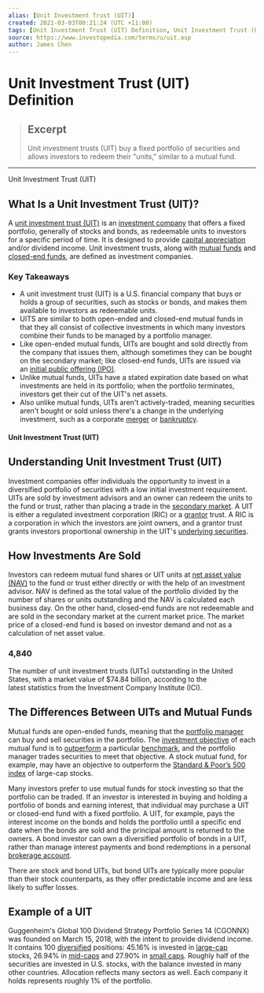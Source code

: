 ```yaml
---
alias: [Unit Investment Trust (UIT)]
created: 2021-03-03T00:21:24 (UTC +11:00)
tags: [Unit Investment Trust (UIT) Definition, Unit Investment Trust (UIT)]
source: https://www.investopedia.com/terms/u/uit.asp
author: James Chen
---
```


# Unit Investment Trust (UIT) Definition

> ## Excerpt
> Unit investment trusts (UIT) buy a fixed portfolio of securities and allows investors to redeem their "units," similar to a mutual fund.

---

Unit Investment Trust (UIT)
## What Is a Unit Investment Trust (UIT)?

A [unit investment trust (UIT)](https://www.investopedia.com/articles/basics/09/unit-investment-trust.asp) is an [investment company](https://www.investopedia.com/terms/i/investmentcompany.asp) that offers a fixed portfolio, generally of stocks and bonds, as redeemable units to investors for a specific period of time. It is designed to provide [capital appreciation](https://www.investopedia.com/terms/c/capitalappreciation.asp) and/or dividend income. Unit investment trusts, along with [mutual funds](https://www.investopedia.com/terms/m/mutualfund.asp) and [closed-end funds](https://www.investopedia.com/terms/c/closed-endinvestment.asp), are defined as investment companies.

### Key Takeaways

-   A unit investment trust (UIT) is a U.S. financial company that buys or holds a group of securities, such as stocks or bonds, and makes them available to investors as redeemable units.
-   UITS are similar to both open-ended and closed-end mutual funds in that they all consist of collective investments in which many investors combine their funds to be managed by a portfolio manager.
-   Like open-ended mutual funds, UITs are bought and sold directly from the company that issues them, although sometimes they can be bought on the secondary market; like closed-end funds, UITs are issued via an [initial public offering (IPO)](https://www.investopedia.com/terms/i/ipo.asp). 
-   Unlike mutual funds, UITs have a stated expiration date based on what investments are held in its portfolio; when the portfolio terminates, investors get their cut of the UIT's net assets.
-   Also unlike mutual funds, UITs aren't actively-traded, meaning securities aren't bought or sold unless there's a change in the underlying investment, such as a corporate [merger](https://www.investopedia.com/terms/m/merger.asp) or [bankruptcy](https://www.investopedia.com/terms/b/bankruptcy.asp). 

#### Unit Investment Trust (UIT)

## Understanding Unit Investment Trust (UIT)

Investment companies offer individuals the opportunity to invest in a diversified portfolio of securities with a low initial investment requirement. UITs are sold by investment advisors and an owner can redeem the units to the fund or trust, rather than placing a trade in the [secondary market](https://www.investopedia.com/terms/s/secondarymarket.asp). A UIT is either a regulated investment corporation (RIC) or a [grantor](https://www.investopedia.com/terms/g/grantor.asp) trust. A RIC is a corporation in which the investors are joint owners, and a grantor trust grants investors proportional ownership in the UIT's [underlying securities](https://www.investopedia.com/terms/u/underlying-security.asp).

## How Investments Are Sold

Investors can redeem mutual fund shares or UIT units at [net asset value (NAV)](https://www.investopedia.com/terms/n/nav.asp) to the fund or trust either directly or with the help of an investment advisor. NAV is defined as the total value of the portfolio divided by the number of shares or units outstanding and the NAV is calculated each business day. On the other hand, closed-end funds are not redeemable and are sold in the secondary market at the current market price. The market price of a closed-end fund is based on investor demand and not as a calculation of net asset value.

### 4,840

The number of unit investment trusts (UITs) outstanding in the United States, with a market value of $74.84 billion, according to the latest statistics from the Investment Company Institute (ICI).

## The Differences Between UITs and Mutual Funds

Mutual funds are open-ended funds, meaning that the [portfolio manager](https://www.investopedia.com/terms/p/portfoliomanager.asp) can buy and sell securities in the portfolio. The [investment objective](https://www.investopedia.com/terms/i/investmentobjective.asp) of each mutual fund is to [outperform](https://www.investopedia.com/terms/o/outperform.asp) a particular [benchmark](https://www.investopedia.com/terms/b/benchmark.asp), and the portfolio manager trades securities to meet that objective. A stock mutual fund, for example, may have an objective to outperform the [Standard & Poor’s 500 index](https://www.investopedia.com/terms/s/sp500.asp) of large-cap stocks.

Many investors prefer to use mutual funds for stock investing so that the portfolio can be traded. If an investor is interested in buying and holding a portfolio of bonds and earning interest, that individual may purchase a UIT or closed-end fund with a fixed portfolio. A UIT, for example, pays the interest income on the bonds and holds the portfolio until a specific end date when the bonds are sold and the principal amount is returned to the owners. A bond investor can own a diversified portfolio of bonds in a UIT, rather than manage interest payments and bond redemptions in a personal [brokerage account](https://www.investopedia.com/terms/b/brokerageaccount.asp).

There are stock and bond UITs, but bond UITs are typically more popular than their stock counterparts, as they offer predictable income and are less likely to suffer losses.

## Example of a UIT

Guggenheim's Global 100 Dividend Strategy Portfolio Series 14 (CGONNX) was founded on March 15, 2018, with the intent to provide dividend income. It contains 100 [diversified](https://www.investopedia.com/terms/d/diversification.asp) positions: 45.16% is invested in [large-cap](https://www.investopedia.com/terms/l/large-cap.asp) stocks, 26.94% in [mid-caps](https://www.investopedia.com/terms/m/midcapstock.asp) and 27.90% in [small caps](https://www.investopedia.com/terms/s/small-cap.asp). Roughly half of the securities are invested in U.S. stocks, with the balance invested in many other countries. Allocation reflects many sectors as well. Each company it holds represents roughly 1% of the portfolio.
